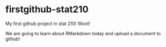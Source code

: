 # firstgithub-stat210
My first github project in stat 210! Woot!

We are going to learn about RMarkdown today and upload a document to github!
